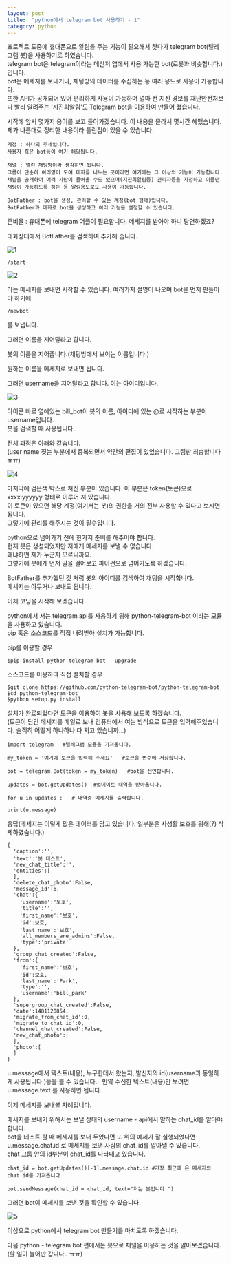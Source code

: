 ```yaml
---
layout: post
title:  "python에서 telegram bot 사용하기 - 1"
category: python
---
```


프로젝트 도중에 휴대폰으로 알림을 주는 기능이 필요해서 찾다가 telegram bot(텔레그램 봇)을 사용하기로 하였습니다.  
telegram bot은 telegram이라는 메신저 앱에서 사용 가능한 bot(로봇과 비슷합니다.)입니다.  
bot은 메세지를 보내거나, 채팅방의 데이터를 수집하는 등 여러 용도로 사용이 가능합니다.  
또한 API가 공개되어 있어 편리하게 사용이 가능하며 얼마 전 지진 경보를 재난안전처보다 빨리 알려주는 '지진희알림'도 Telegram bot을 이용하여 만들어 졌습니다.

시작에 앞서 몇가지 용어를 보고 들어가겠습니다. 이 내용을 몰라서 몇시간 헤맸습니다.  
제가 나름대로 정리한 내용이라 틀린점이 있을 수 있습니다.
~~~
계정 : 하나의 주체입니다.  
사용자 혹은 bot등이 여기 해당됩니다.

채널 : 열린 채팅방이라 생각하면 됩니다.  
그룹이 단순히 여러명이 모여 대화를 나누는 곳이라면 여기에는 그 이상의 기능이 가능합니다.  
채널을 공개하여 여러 사람이 들어올 수도 있으며(지진희알림등) 관리자등을 지정하고 이들만 채팅이 가능하도록 하는 등 알림용도로도 사용이 가능합니다.  

BotFather : bot을 생성, 관리할 수 있는 계정(bot 형태)입니다.  
BotFather과 대화로 bot을 생성하고 여러 기능을 설정할 수 있습니다.
~~~
준비물 : 휴대폰에 telegram 어플이 필요합니다. 메세지를 받아야 하니 당연하겠죠?  

대화상대에서 BotFather를 검색하여 추가해 줍니다.

![1](https://drive.google.com/uc?id=0B_CtpwiAk5hIOTU1Vk5BUURNY0U)
~~~
/start
~~~
![2](https://drive.google.com/uc?id=0B_CtpwiAk5hIN3JaSUJBT0g0M0E)

라는 메세지를 보내면 시작할 수 있습니다. 여러가지 설명이 나오며 bot을 먼저 만들어야 하기에
~~~
/newbot
~~~
를 보냅니다.

그러면 이름을 지어달라고 합니다.

봇의 이름을 지어줍니다.(채팅방에서 보이는 이름입니다.)

원하는 이름을 메세지로 보내면 됩니다.

그러면 username을 지어달라고 합니다. 이는 아이디입니다.

![3](https://drive.google.com/uc?id=0B_CtpwiAk5hIQWhrWElqZnBybnc)

아이콘 바로 옆에있는 bill_bot이 봇의 이름, 아이디에 있는 @로 시작하는 부분이 username입니다.  
봇을 검색할 때 사용됩니다.

전체 과정은 아래와 같습니다.  
(user name 짓는 부분에서 중복되면서 약간의 편집이 있었습니다. 그림판 죄송합니다 ㅠㅠ)

![4](https://drive.google.com/uc?id=0B_CtpwiAk5hIejZ1NGdTOWRXVWM)

마지막에 검은색 박스로 쳐진 부분이 있습니다. 
이 부분은 token(토큰)으로 xxxx:yyyyyy 형태로 이루어 져 있습니다.  
이 토큰이 있으면 해당 계정(여기서는 봇)의 권한을 거의 전부 사용할 수 있다고 보시면 됩니다.  
그렇기에 관리를 해주시는 것이 필수입니다.

python으로 넘어가기 전에 한가지 준비를 해주어야 합니다.  
현재 봇은 생성되었지만 저에게 메세지를 보낼 수 없습니다.  
왜냐하면 제가 누군지 모르니까요.  
그렇기에 봇에게 먼저 말을 걸어보고 파이썬으로 넘어가도록 하겠습니다.

BotFather를 추가했던 것 처럼 봇의 아이디를 검색하여 채팅을 시작합니다.  
메세지는 아무거나 보내도 됩니다.

이제 코딩을 시작해 보겠습니다.

python에서 저는 telegram api를 사용하기 위해 python-telegram-bot 이라는 모듈을 사용하고 있습니다.  
pip 혹은 소스코드를 직접 내려받아 설치가 가능합니다.

pip를 이용할 경우
~~~
$pip install python-telegram-bot --upgrade
~~~
소스코드를 이용하여 직접 설치할 경우
~~~
$git clone https://github.com/python-telegram-bot/python-telegram-bot
$cd python-telegram-bot
$python setup.py install
~~~

설치가 완료되었다면 토큰을 이용하여 봇을 사용해 보도록 하겠습니다.  
(토큰이 담긴 메세지를 메일로 보내 컴퓨터에서 여는 방식으로 토큰을 입력해주었습니다. 솔직히 어떻게 하나하나 다 치고 있습니까...)
~~~
import telegram   #텔레그램 모듈을 가져옵니다.

my_token = '여기에 토큰을 입력해 주세요'   #토큰을 변수에 저장합니다.

bot = telegram.Bot(token = my_token)   #bot을 선언합니다.

updates = bot.getUpdates()  #업데이트 내역을 받아옵니다.

for u in updates :   # 내역중 메세지를 출력합니다.

print(u.message)
~~~
응답(메세지는 이렇게 많은 데이터를 담고 있습니다. 일부분은 사생활 보호를 위해(?) 삭제하였습니다.)

~~~
{
  'caption':'',
  'text':'봇 테스트',
  'new_chat_title':'',
  'entities':[
  ],
  'delete_chat_photo':False,
  'message_id':6,
  'chat':{
    'username':'보호',
    'title':'',
    'first_name':'보호',
    'id':보호,
    'last_name':'보호',
    'all_members_are_admins':False,
    'type':'private'
  },
  'group_chat_created':False,
  'from':{
    'first_name':'보호',
    'id':보호,
    'last_name':'Park',
    'type':'',
    'username':'bill_park'
  },
  'supergroup_chat_created':False,
  'date':1481120854,
  'migrate_from_chat_id':0,
  'migrate_to_chat_id':0,
  'channel_chat_created':False,
  'new_chat_photo':[
  ],
  'photo':[
  ]
}
~~~
u.message에서 텍스트(내용), 누구한테서 왔는지, 발신자의 id(username과 동일하게 사용됩니다.)등을 볼 수 있습니다.  
만약 수신한 텍스트(내용)만 보려면 u.message.text 를 사용하면 됩니다.

이제 메세지를 보내볼 차례입니다.

메세지를 보내기 위해서는 보낼 상대의 username - api에서 말하는 chat_id를 알아야 합니다.  
bot을 테스트 할 때 메세지를 보내 두었다면 또 위의 예제가 잘 실행되었다면 u.message.chat.id 로 메세지를 보낸 사람의 chat_id를 알아낼 수 있습니다.  
chat 그룹 안의 id부분이 chat_id를 나타내고 있습니다.
~~~
chat_id = bot.getUpdates()[-1].message.chat.id #가장 최근에 온 메세지의 chat id를 가져옵니다

bot.sendMessage(chat_id = chat_id, text="저는 봇입니다.")
~~~
그러면 bot이 메세지를 보낸 것을 확인할 수 있습니다.

![5](https://drive.google.com/uc?id=0B_CtpwiAk5hIZHA0ZFhEZUhzSTA)

이상으로 python에서 telegram bot 만들기를 마치도록 하겠습니다.

다음 python - telegram bot 편에서는 봇으로 채널을 이용하는 것을 알아보겠습니다.(할 일이 늘어만 갑니다.. ㅠㅠ)
